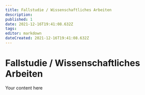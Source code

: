 ```yaml
---
title: Fallstudie / Wissenschaftliches Arbeiten
description: 
published: 1
date: 2021-12-16T19:41:08.632Z
tags: 
editor: markdown
dateCreated: 2021-12-16T19:41:08.632Z
---
```


# Fallstudie / Wissenschaftliches Arbeiten
Your content here